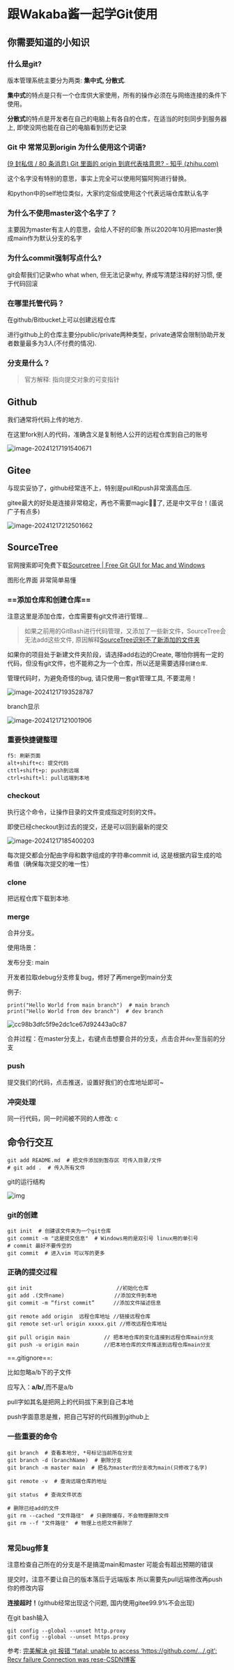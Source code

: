 # 跟Wakaba酱一起学Git使用

## 你需要知道的小知识

### 什么是git?

版本管理系统主要分为两类: **集中式, 分散式**.

**集中式**的特点是只有一个仓库供大家使用，所有的操作必须在与网络连接的条件下使用。

**分散式**的特点是开发者在自己的电脑上有各自的仓库，在适当的时刻同步到服务器上, 即使没网也能在自己的电脑看到历史记录





### **Git 中 常常见到origin 为什么使用这个词语?**

[(9 封私信 / 80 条消息) Git 里面的 origin 到底代表啥意思? - 知乎 (zhihu.com)](https://www.zhihu.com/question/27712995)

这个名字没有特别的意思，事实上完全可以使用阿猫阿狗进行替换。

和python中的self地位类似，大家约定俗成使用这个代表远端仓库默认名字



### **为什么不使用master这个名字了？**

主要因为master有主人的意思，会给人不好的印象 所以2020年10月把master换成main作为默认分支的名字



### 为什么commit强制写点什么?

git会帮我们记录who what when, 但无法记录why, 养成写清楚注释的好习惯, 便于代码回滚



### **在哪里托管代码？**

在github/Bitbucket上可以创建远程仓库

进行github上的仓库主要分public/private两种类型，private通常会限制协助开发者数量最多为3人(不付费的情况).



### 分支是什么？

> 官方解释: 指向提交对象的可变指针





## Github

我们通常将代码上传的地方.

在这里fork别人的代码，准确含义是复制他人公开的远程仓库到自己的账号

![image-20241217191540671](assets/image-20241217191540671.png)



## Gitee

与现实妥协了，github经常连不上，特别是pull和push非常滴高血压.

gitee最大的好处是连接非常稳定，再也不需要magic🧙‍♀️了, 还是中文平台！(虽说广子有点多)

![image-20241217212501662](assets/image-20241217212501662.png)

## SourceTree

官网搜索即可免费下载[Sourcetree | Free Git GUI for Mac and Windows](https://www.sourcetreeapp.com/)

图形化界面 非常简单易懂

### ==**添加仓库和创建仓库**==

注意这里是添加仓库，仓库需要有git文件进行管理...

> 如果之前用的GitBash进行代码管理，又添加了一些新文件，SourceTree会无法add这些文件, 原因解释[SourceTree识别不了新添加的文件夹 ](https://blog.csdn.net/qq_37478078/article/details/89381809?spm=1001.2101.3001.6661.1&utm_medium=distribute.pc_relevant_t0.none-task-blog-2~default~BlogCommendFromBaidu~PaidSort-1-89381809-blog-87818783.235^v43^pc_blog_bottom_relevance_base5&depth_1-utm_source=distribute.pc_relevant_t0.none-task-blog-2~default~BlogCommendFromBaidu~PaidSort-1-89381809-blog-87818783.235^v43^pc_blog_bottom_relevance_base5&utm_relevant_index=1)

如果你的项目处于新建文件夹阶段，请选择add右边的Create, 哪怕你拥有一定的代码，但没有git文件，也不能称之为一个仓库，所以还是需要选择`创建仓库`.

管理代码时，为避免奇怪的bug, 请只使用一套git管理工具, 不要混用！

![image-20241217193528787](assets/image-20241217193528787.png)

branch显示

![image-20241217121001906](assets/image-20241217121001906.png)



### 重要快捷键整理

```
f5: 刷新页面
alt+shift+c: 提交代码
cttl+shift+p: push到远端
ctrl+shift+l: pull远端到本地
```



### checkout

执行这个命令，让操作目录的文件变成指定时刻的文件。

即使已经checkout到过去的提交，还是可以回到最新的提交

![image-20241217185400203](assets/image-20241217185400203.png)

每次提交都会分配由字母和数字组成的字符串commit id, 这是根据内容生成的哈希值（确保每次提交的唯一性）



### clone

把远程仓库下载到本地.



### merge

合并分支。

使用场景：

发布分支: main

开发者拉取debug分支修复bug，修好了再merge到main分支



例子:

```
print("Hello World from main branch")  # main branch
print("Hello World from dev branch")  # dev branch
```

![cc98b3dfc5f9e2dc1ce67d92443a0c87](assets/cc98b3dfc5f9e2dc1ce67d92443a0c87.png)

合并过程：在master分支上，右键点击想要合并的分支，点击合并`dev`至当前的分支



### push

提交我们的代码，点击推送，设置好我们的仓库地址即可~



###  冲突处理

同一行代码，同一时间被不同的人修改: c





## 命令行交互

```
git add README.md  # 把文件添加到暂存区 可传入目录/文件 
# git add .  # 传入所有文件
```



git的运行结构

![img](https://www.runoob.com/wp-content/uploads/2015/02/git-command.jpg)



### git的创建

```
git init  # 创建该文件夹为一个git仓库
git commit -m "这是提交信息"  # Windows用的是双引号 linux用的单引号
# commit 最好不要传空的
git commit  # 进入vim 可以写的更多

```



### 正确的提交过程

```
git init                           //初始化仓库
git add .(文件name)                //添加文件到本地 
git commit -m “first commit”      //添加文件描述信息

git remote add origin  远程仓库地址 //链接远程仓库 
git remote set-url origin xxxxx.git //修改远程仓库地址

git pull origin main           // 把本地仓库的变化连接到远程仓库main分支
git push -u origin main        //把本地仓库的文件推送到远程仓库main分支
```

==.gitignore==:

比如忽略a/b下的子文件

应写入：**a/b/**,而不是a/b



pull字如其名是把网上的代码拔下来到自己本地

push字面意思是推，把自己写好的代码推到github上



### 一些重要的命令

```
git branch  # 查看本地分, *号标记当前所在分支
git branch -d (branchName)  # 删除分支
git branch -m master main  # 把名为master的分支改为main(只修改了名字)

git remote -v  # 查询远端仓库的地址

git status  # 查询文件状态

# 删除已经add的文件
git rm --cached "文件路径"  # 只删除缓存，不会物理删除文件
git rm --f "文件路径"  # 物理上也把文件删除了


```





### 常见bug修复

注意检查自己所在的分支是不是搞混main和master 可能会有超出预期的错误

提交时，注意不要让自己的版本落后于远端版本 所以需要先pull远端修改再push你的修改内容



**连接超时！**(github经常出现这个问题, 国内使用gitee99.9%不会出现)

在git bash输入

```
git config --global --unset http.proxy 
git config --global --unset https.proxy
```

参考: [完美解决 git 报错 “fatal: unable to access ‘https://github.com/.../.git‘: Recv failure Connection was rese-CSDN博客](https://blog.csdn.net/qq_43546721/article/details/139506583)

